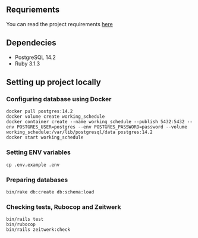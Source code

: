 ## Requriements

You can read the project requirements [here](./REQUIREMENTS.md)

## Dependecies

 - PostgreSQL 14.2
 - Ruby 3.1.3

## Setting up project locally

### Configuring database using Docker

```shell
docker pull postgres:14.2
docker volume create working_schedule
docker container create --name working_schedule --publish 5432:5432 --env POSTGRES_USER=postgres --env POSTGRES_PASSWORD=password --volume working_schedule:/var/lib/postgresql/data postgres:14.2
docker start working_schedule
```

### Setting ENV variables

```shell
cp .env.example .env
```

### Preparing databases

```shell
bin/rake db:create db:schema:load
```

### Checking tests, Rubocop and Zeitwerk

```shell
bin/rails test
bin/rubocop
bin/rails zeitwerk:check
```
